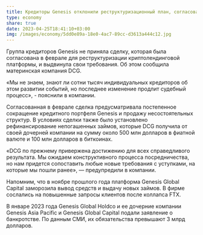 ```yaml
---
title: Кредиторы Genesis отклонили реструктуризационный план, согласованный ранее
type: economy
share: true
date: 2023-04-25T18:41:10+03:00
img: /images/economy/5dd0e89a-18e0-4ac7-89cc-d3613a444c12.jpg
---
```

Группа кредиторов Genesis не приняла сделку, которая была согласована в феврале для реструктуризации криптолендинговой платформы, и выдвинула свои требования. Об этом сообщила материнская компания DCG.



«Мы не знаем, знают ли сотни тысяч индивидуальных кредиторов об этом развитии событий, но последнее изменение продлит судебный процесс», - пояснили в компании.



Согласованная в феврале сделка предусматривала постепенное сокращение кредитного портфеля Genesis и продажу несостоятельных структур. В условиях сделки также было установлено рефинансирование непогашенных займов, которые DCG получила от своей дочерней компании на сумму около 500 млн долларов в фиатной валюте и 100 млн долларов в биткоинах.



«DCG по прежнему привержена достижению для всех справедливого результата. Мы ожидаем конструктивного процесса посредничества, но нам придется сопоставить любые новые требования с уступками, на которые мы пошли ранее», — предупредили в компании.



Напомним, что в ноябре прошлого года платформа Genesis Global Capital заморозила вывод средств и выдачу новых займов. В фирме сослались на повышенные запросы клиентов после коллапса FTX.



В январе 2023 года Genesis Global Holdco и ее дочерние компании Genesis Asia Pacific и Genesis Global Capital подали заявление о банкротстве. По данным СМИ, их обязательства превышают 3 млрд долларов.